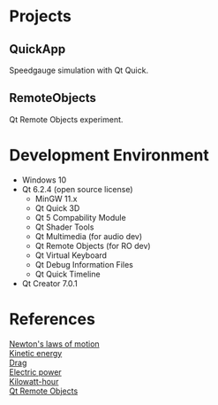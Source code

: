 # Projects

## QuickApp

Speedgauge simulation with Qt Quick.

## RemoteObjects

Qt Remote Objects experiment.

# Development Environment

* Windows 10
* Qt 6.2.4  (open source license)
  * MinGW 11.x
  * Qt Quick 3D
  * Qt 5 Compability Module
  * Qt Shader Tools
  * Qt Multimedia (for audio dev)
  * Qt Remote Objects (for RO dev)
  * Qt Virtual Keyboard
  * Qt Debug Information Files
  * Qt Quick Timeline
* Qt Creator 7.0.1

# References

[Newton's laws of motion](https://en.wikipedia.org/wiki/Newton's_laws_of_motion)  
[Kinetic energy](https://en.wikipedia.org/wiki/Kinetic_energy)  
[Drag](https://en.wikipedia.org/wiki/Drag_(physics) )  
[Electric power](https://en.wikipedia.org/wiki/Electric_power)  
[Kilowatt-hour](https://en.wikipedia.org/wiki/Kilowatt-hour)  
[Qt Remote Objects](https://doc.qt.io/qt-6/qtremoteobjects-index.html#qt-remote-objects)  
